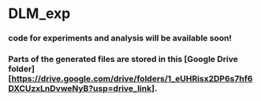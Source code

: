 # DLM_exp

### code for experiments and analysis will be available soon!

### Parts of the generated files are stored in this [Google Drive folder][https://drive.google.com/drive/folders/1_eUHRisx2DP6s7hf6DXCUzxLnDvweNyB?usp=drive_link]. 
